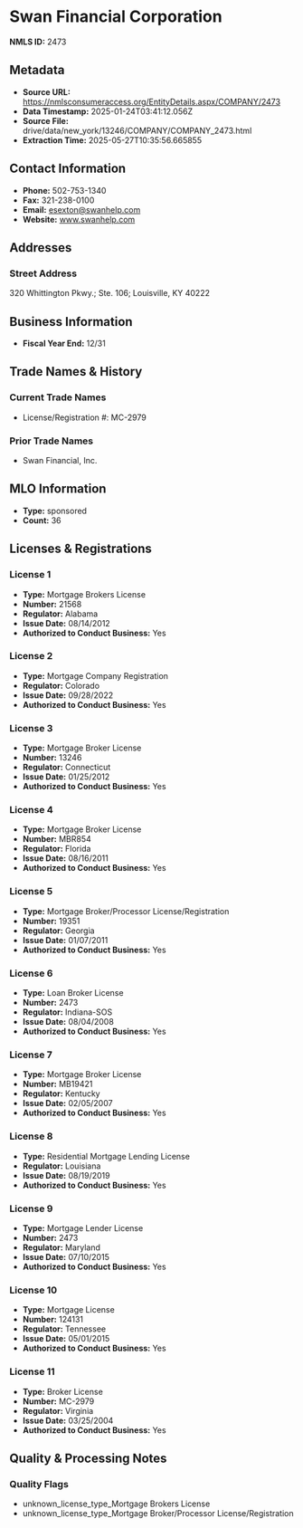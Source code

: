 # Swan Financial Corporation

**NMLS ID:** 2473

## Metadata
- **Source URL:** https://nmlsconsumeraccess.org/EntityDetails.aspx/COMPANY/2473
- **Data Timestamp:** 2025-01-24T03:41:12.056Z
- **Source File:** drive/data/new_york/13246/COMPANY/COMPANY_2473.html
- **Extraction Time:** 2025-05-27T10:35:56.665855

## Contact Information
- **Phone:** 502-753-1340
- **Fax:** 321-238-0100
- **Email:** esexton@swanhelp.com
- **Website:** www.swanhelp.com

## Addresses
### Street Address
320 Whittington Pkwy.; Ste. 106; Louisville, KY 40222

## Business Information
- **Fiscal Year End:** 12/31

## Trade Names & History
### Current Trade Names
- License/Registration #: MC-2979

### Prior Trade Names
- Swan Financial, Inc.

## MLO Information
- **Type:** sponsored
- **Count:** 36

## Licenses & Registrations

### License 1
- **Type:** Mortgage Brokers License
- **Number:** 21568
- **Regulator:** Alabama
- **Issue Date:** 08/14/2012
- **Authorized to Conduct Business:** Yes

### License 2
- **Type:** Mortgage Company Registration
- **Regulator:** Colorado
- **Issue Date:** 09/28/2022
- **Authorized to Conduct Business:** Yes

### License 3
- **Type:** Mortgage Broker License
- **Number:** 13246
- **Regulator:** Connecticut
- **Issue Date:** 01/25/2012
- **Authorized to Conduct Business:** Yes

### License 4
- **Type:** Mortgage Broker License
- **Number:** MBR854
- **Regulator:** Florida
- **Issue Date:** 08/16/2011
- **Authorized to Conduct Business:** Yes

### License 5
- **Type:** Mortgage Broker/Processor License/Registration
- **Number:** 19351
- **Regulator:** Georgia
- **Issue Date:** 01/07/2011
- **Authorized to Conduct Business:** Yes

### License 6
- **Type:** Loan Broker License
- **Number:** 2473
- **Regulator:** Indiana-SOS
- **Issue Date:** 08/04/2008
- **Authorized to Conduct Business:** Yes

### License 7
- **Type:** Mortgage Broker License
- **Number:** MB19421
- **Regulator:** Kentucky
- **Issue Date:** 02/05/2007
- **Authorized to Conduct Business:** Yes

### License 8
- **Type:** Residential Mortgage Lending License
- **Regulator:** Louisiana
- **Issue Date:** 08/19/2019
- **Authorized to Conduct Business:** Yes

### License 9
- **Type:** Mortgage Lender License
- **Number:** 2473
- **Regulator:** Maryland
- **Issue Date:** 07/10/2015
- **Authorized to Conduct Business:** Yes

### License 10
- **Type:** Mortgage License
- **Number:** 124131
- **Regulator:** Tennessee
- **Issue Date:** 05/01/2015
- **Authorized to Conduct Business:** Yes

### License 11
- **Type:** Broker License
- **Number:** MC-2979
- **Regulator:** Virginia
- **Issue Date:** 03/25/2004
- **Authorized to Conduct Business:** Yes

## Quality & Processing Notes
### Quality Flags
- unknown_license_type_Mortgage Brokers License
- unknown_license_type_Mortgage Broker/Processor License/Registration
